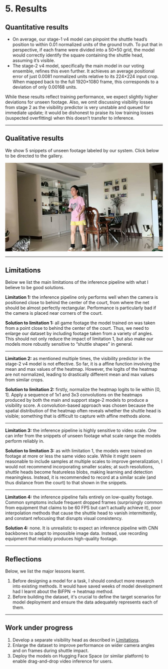 # 5. Results

## Quantitative results

- On average, our stage-1 v4 model can pinpoint the shuttle head’s position to within 0.01 normalized units of the 
  ground truth. To put that in perspective, if each frame were divided into a 50×50 grid, the model would correctly 
  identify the square containing the shuttle head, assuming it’s visible.
- The stage-2 v4 model, specifically the main model in our voting ensemble, refines this even further. It achieves an 
  average positional error of just 0.0081 normalized units relative to its 224×224 input crop. When mapped back to 
  the full 1920×1080 frame, this corresponds to a deviation of only 0.00168 units.

While these results reflect training performance, we expect slightly higher deviations for unseen footage. Also, we 
omit discussing visibility losses from stage 2 as the visibility predictor is very unstable and queued for immediate 
update; it would be dishonest to praise its low training losses (suspected overfitting) when this doesn’t transfer to 
inference.

---

## Qualitative results
We show 5 snippets of unseen footage labeled by our system. Click below to be directed to the gallery.

[![Watch the video](labeled_videos/thumbnails/1.jpg)](videos.md)

---

## Limitations

Below we list the main limitations of the inference pipeline with what I believe to be good solutions.

**Limitation 1:** the inference pipeline only performs well when the camera is positioned close to behind the center of the court, from where the net should be almost perfectly rectangular. Performance is particularly bad if the camera is placed near corners of the court.

**Solution to limitation 1:** all game footage the model trained on was taken from a point close to behind the center of the court. Thus, we need to enlarge our dataset by including footage taken from a variety of angles. This should not only reduce the impact of limitation 1, but also make our models more robustly sensitive to “shuttle shapes” in general.

---

**Limitation 2:** as mentioned multiple times, the visibility predictor in the stage-2 v4 model is not effective. So far, it is a affine function involving the mean and max values of the heatmap. However, the logits of the heatmap are not normalized, leading to drastically different mean and max values from similar crops.

**Solution to limitation 2:** firstly, normalize the heatmap logits to lie within [0, 1]. Apply a sequence of 1x1 and 3x3 convolutions on the heatmaps produced by both the main and support stage-2 models to produce a visibility score. A convolution-based approach was chosen because the spatial distribution of the heatmap often reveals whether the shuttle head is visible; something that is difficult to capture with affine methods alone.

---

**Limitation 3:** the inference pipeline is highly sensitive to video scale. One can infer from the snippets of unseen footage what scale range the models perform reliably in.

**Solution to limitation 3:** as with limitation 1, the models were trained on footage at more or less the same video scale. While it might seem reasonable to include samples at multiple scales to improve generalization, I would not recommend incorporating smaller scales; at such resolutions, shuttle heads become featureless blobs, making learning and detection meaningless. Instead, it is recommended to record at a similar scale (and thus distance from the court) to that shown in the snippets.

---

**Limitation 4:** the inference pipeline fails entirely on low-quality footage. Common symptoms include frequent dropped frames (surprisingly common from equipment that claims to be 60 FPS but can’t actually achieve it), poor interpolation methods that cause the shuttle head to vanish intermittently, and constant refocusing that disrupts visual consistency. 

**Solution 4:** none. It is unrealistic to expect an inference pipeline with CNN backbones to adapt to impossible image data. Instead, use recording equipment that reliably produces high-quality footage.

---

## Reflections

Below, we list the major lessons learnt.

1. Before designing a model for a task, I should conduct more research into existing methods. It would have saved weeks of model development had I learnt about the BiFPN → heatmap method.
2. Before building the dataset, it's crucial to define the target scenarios for model deployment and ensure the data adequately represents each of them.

---

## Work under progress

1. Develop a separate visibility head as described in [Limitations](#limitations).
2. Enlarge the dataset to improve performance on wider camera angles and on frames during shuttle impact.
3. Deploy the models on Hugging Face Space (or similar platform) to enable drag-and-drop video inference for users.

<br><br>